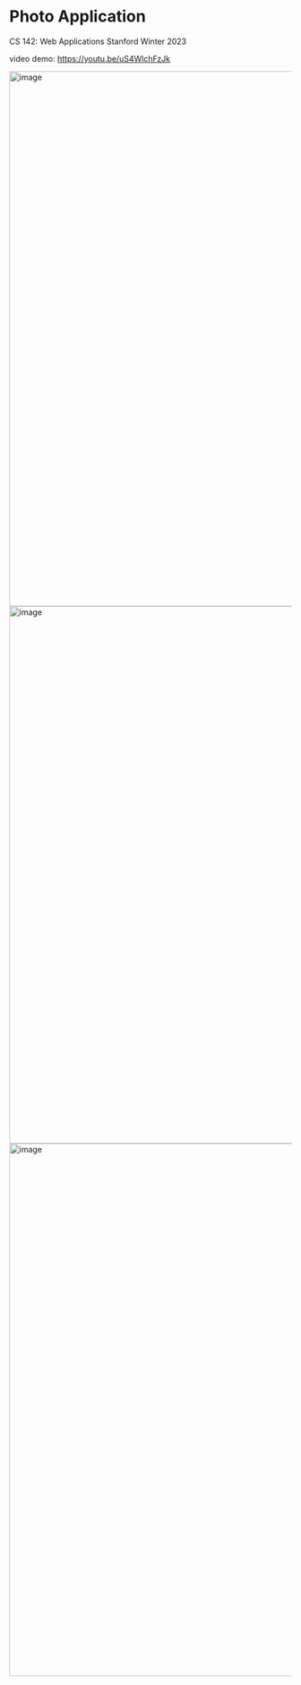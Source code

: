 # Photo Application
CS 142: Web Applications
Stanford Winter 2023

video demo: https://youtu.be/uS4WlchFzJk

<img width="955" alt="image" src="https://user-images.githubusercontent.com/54120650/226081949-d742d3dc-bcb3-4566-ad79-9f0a61a0a16f.png">
<img width="959" alt="image" src="https://user-images.githubusercontent.com/54120650/226081964-bc70cddd-be45-4a2b-b2ed-7df08353c9b0.png">
<img width="951" alt="image" src="https://user-images.githubusercontent.com/54120650/226081987-d0fa8d0a-fbe8-438c-b7a7-dc196622a9e5.png">
